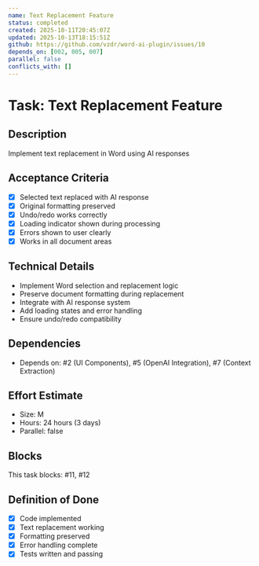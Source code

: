 ```yaml
---
name: Text Replacement Feature
status: completed
created: 2025-10-11T20:45:07Z
updated: 2025-10-13T18:15:51Z
github: https://github.com/vzdr/word-ai-plugin/issues/10
depends_on: [002, 005, 007]
parallel: false
conflicts_with: []
---
```


# Task: Text Replacement Feature

## Description
Implement text replacement in Word using AI responses

## Acceptance Criteria
- [x] Selected text replaced with AI response
- [x] Original formatting preserved
- [x] Undo/redo works correctly
- [x] Loading indicator shown during processing
- [x] Errors shown to user clearly
- [x] Works in all document areas

## Technical Details
- Implement Word selection and replacement logic
- Preserve document formatting during replacement
- Integrate with AI response system
- Add loading states and error handling
- Ensure undo/redo compatibility

## Dependencies
- Depends on: #2 (UI Components), #5 (OpenAI Integration), #7 (Context Extraction)

## Effort Estimate
- Size: M
- Hours: 24 hours (3 days)
- Parallel: false

## Blocks
This task blocks: #11, #12

## Definition of Done
- [x] Code implemented
- [x] Text replacement working
- [x] Formatting preserved
- [x] Error handling complete
- [x] Tests written and passing
